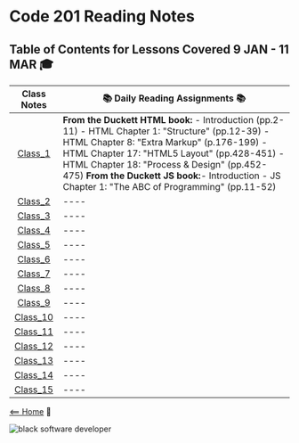 # Code 201 Reading Notes 

## Table of Contents for Lessons Covered 9 JAN - 11 MAR :mortar_board:

| **Class Notes** |:books: Daily Reading Assignments :books: | 
|  :----: |  ----  |   
|  [Class_1](201_class_1.md)   | **From the Duckett HTML book:** - Introduction (pp.2-11) - HTML Chapter 1: "Structure" (pp.12-39) - HTML Chapter 8: "Extra Markup" (p.176-199) - HTML Chapter 17: "HTML5 Layout" (pp.428-451) - HTML Chapter 18: "Process & Design" (pp.452-475) **From the Duckett JS book:**- Introduction - JS Chapter 1: "The ABC of Programming" (pp.11-52)  | 
|  [Class_2](404)  | ----  |
|  [Class_3](404)   | ----  |
|  [Class_4](404)   | ----  | 
|  [Class_5](404)   | ----  |
|  [Class_6](404)   | ----  |
|  [Class_7](404)   | ----  | 
|  [Class_8](404)   | ----  |
|  [Class_9](404)   | ----  |
|  [Class_10](404)  | ----  | 
|  [Class_11](404)  | ----  |
|  [Class_12](404)  | ----  |
|  [Class_13](404)  | ----  | 
|  [Class_14](404)  | ----  |
|  [Class_15](404)  | ----  |

[<== Home](README.md) :house_with_garden: 


![black software developer](https://encrypted-tbn0.gstatic.com/images?q=tbn:ANd9GcSXN3sI-yI8SsGjgR8pVIautdJCcHdHoiYS0w&usqp=CAU)
